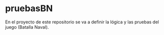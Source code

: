 # pruebasBN
En el proyecto de este repositorio se va a definir la lógica y las pruebas del juego (Batalla Naval).
